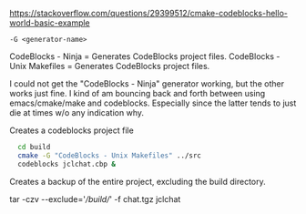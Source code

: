 https://stackoverflow.com/questions/29399512/cmake-codeblocks-hello-world-basic-example

`-G <generator-name>`

  CodeBlocks - Ninja           = Generates CodeBlocks project files.
  CodeBlocks - Unix Makefiles  = Generates CodeBlocks project files.
  
I could not get the "CodeBlocks - Ninja" generator working, but the other works just fine. I kind of am bouncing back and forth between using emacs/cmake/make and codeblocks. Especially since the latter tends to just die at times w/o any indication why. 

Creates a codeblocks project file
```bash
  cd build
  cmake -G "CodeBlocks - Unix Makefiles" ../src
  codeblocks jclchat.cbp &
```

Creates a backup of the entire project, excluding the build directory.

  tar -czv --exclude='*/build/*' -f chat.tgz jclchat

